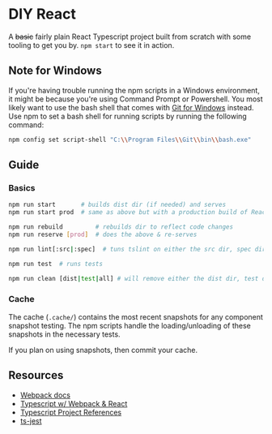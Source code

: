 # DIY React

A ~~basic~~ fairly plain React Typescript project built from scratch with some tooling to get you by. `npm start` to see it in action.

## Note for Windows

If you're having trouble running the npm scripts in a Windows environment, it might be because you're using Command Prompt or Powershell. You most likely want to use the bash shell that comes with [Git for Windows](https://git-scm.com/downloads) instead. Use npm to set a bash shell for running scripts by running the following command:

```bash
npm config set script-shell "C:\\Program Files\\Git\\bin\\bash.exe"
```

## Guide

### Basics

```bash
npm run start       # builds dist dir (if needed) and serves
npm run start prod  # same as above but with a production build of React

npm run rebuild         # rebuilds dir to reflect code changes
npm run reserve [prod]  # does the above & re-serves

npm run lint[:src|:spec]  # tuns tslint on either the src dir, spec dir, or both

npm run test  # runs tests

npm run clean [dist|test|all] # will remove either the dist dir, test dir, or both
```

### Cache

The cache (`.cache/`) contains the most recent snapshots for any component snapshot testing. The npm scripts handle the loading/unloading of these snapshots in the necessary tests.

If you plan on using snapshots, then commit your cache.

## Resources

- [Webpack docs](https://webpack.js.org/guides/typescript/)
- [Typescript w/ Webpack & React](https://www.typescriptlang.org/docs/handbook/react-&-webpack.html)
- [Typescript Project References](https://www.typescriptlang.org/docs/handbook/project-references.html)
- [ts-jest](https://kulshekhar.github.io/ts-jest/)
